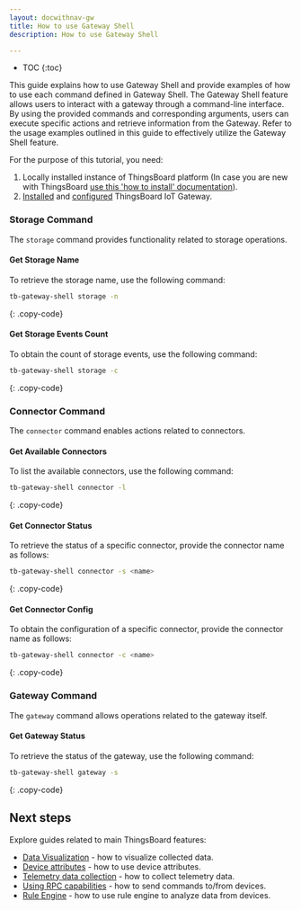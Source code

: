 ```yaml
---
layout: docwithnav-gw
title: How to use Gateway Shell
description: How to use Gateway Shell

---
```


* TOC
{:toc}


This guide explains how to use Gateway Shell and provide examples of how to use each command defined in Gateway Shell.
The Gateway Shell feature allows users to interact with a gateway through a command-line interface.
By using the provided commands and corresponding arguments, users can execute specific actions and retrieve information 
from the Gateway. Refer to the usage examples outlined in this guide to effectively utilize the Gateway Shell feature.

For the purpose of this tutorial, you need:  
1. Locally installed instance of ThingsBoard platform (In case you are new with ThingsBoard [use this 'how to install' documentation](/thingsboard-learning/docs/user-guide/install/installation-options/)).
2. [Installed](/thingsboard-learning/docs/iot-gateway/installation/) and [configured](/thingsboard-learning/docs/iot-gateway/configuration/) ThingsBoard IoT Gateway.

### Storage Command
The `storage` command provides functionality related to storage operations.

#### Get Storage Name
To retrieve the storage name, use the following command:

```bash
tb-gateway-shell storage -n
```
{: .copy-code}

#### Get Storage Events Count
To obtain the count of storage events, use the following command:

```bash
tb-gateway-shell storage -c
```
{: .copy-code}

### Connector Command
The `connector` command enables actions related to connectors.

#### Get Available Connectors
To list the available connectors, use the following command:

```bash
tb-gateway-shell connector -l
```
{: .copy-code}

#### Get Connector Status
To retrieve the status of a specific connector, provide the connector name as follows:

```bash
tb-gateway-shell connector -s <name>
```
{: .copy-code}

#### Get Connector Config
To obtain the configuration of a specific connector, provide the connector name as follows:

```bash
tb-gateway-shell connector -c <name>
```
{: .copy-code}

### Gateway Command
The `gateway` command allows operations related to the gateway itself.

#### Get Gateway Status
To retrieve the status of the gateway, use the following command:

```bash
tb-gateway-shell gateway -s
```
{: .copy-code}

## Next steps

Explore guides related to main ThingsBoard features:

 - [Data Visualization](/thingsboard-learning/docs/user-guide/visualization/) - how to visualize collected data.
 - [Device attributes](/thingsboard-learning/docs/user-guide/attributes/) - how to use device attributes.
 - [Telemetry data collection](/thingsboard-learning/docs/user-guide/telemetry/) - how to collect telemetry data.
 - [Using RPC capabilities](/thingsboard-learning/docs/user-guide/rpc/) - how to send commands to/from devices.
 - [Rule Engine](/thingsboard-learning/docs/user-guide/rule-engine/) - how to use rule engine to analyze data from devices.

